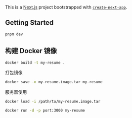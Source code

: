 This is a [Next.js](https://nextjs.org/) project bootstrapped with [`create-next-app`](https://github.com/vercel/next.js/tree/canary/packages/create-next-app).

## Getting Started

```bash
pnpm dev
```

## 构建 Docker 镜像

```bash
docker build -t my-resume .
```

打包镜像

```bash
docker save -o my-resume.image.tar my-resume
```

服务器使用

```bash
docker load -i /path/to/my-resume.image.tar

docker run -d -p port:3000 my-resume
```
